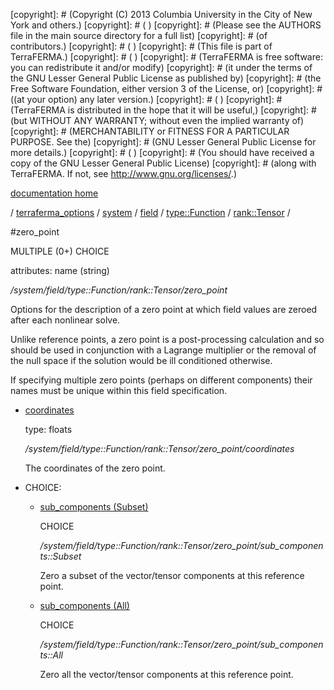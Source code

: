 [copyright]: # (Copyright (C) 2013 Columbia University in the City of New York and others.)
[copyright]: # ( )
[copyright]: # (Please see the AUTHORS file in the main source directory for a full list)
[copyright]: # (of contributors.)
[copyright]: # ( )
[copyright]: # (This file is part of TerraFERMA.)
[copyright]: # ( )
[copyright]: # (TerraFERMA is free software: you can redistribute it and/or modify)
[copyright]: # (it under the terms of the GNU Lesser General Public License as published by)
[copyright]: # (the Free Software Foundation, either version 3 of the License, or)
[copyright]: # ((at your option) any later version.)
[copyright]: # ( )
[copyright]: # (TerraFERMA is distributed in the hope that it will be useful,)
[copyright]: # (but WITHOUT ANY WARRANTY; without even the implied warranty of)
[copyright]: # (MERCHANTABILITY or FITNESS FOR A PARTICULAR PURPOSE. See the)
[copyright]: # (GNU Lesser General Public License for more details.)
[copyright]: # ( )
[copyright]: # (You should have received a copy of the GNU Lesser General Public License)
[copyright]: # (along with TerraFERMA. If not, see <http://www.gnu.org/licenses/>.)

[documentation home](https://github.com/terraferma/terraferma/wiki/Documentation)

/ [terraferma_options](../../../../../terraferma_options.md) / [system](../../../../system.md) / [field](../../../field.md) / [type::Function](../../type__Function.md) / [rank::Tensor](../rank__Tensor.md) /

#zero_point

MULTIPLE (0+) CHOICE 

attributes: name (string) 

*/system/field/type::Function/rank::Tensor/zero_point*

Options for the description of a zero point at which field values are zeroed after each nonlinear solve.

Unlike reference points, a zero point is a post-processing calculation and so should be used in conjunction 
with a Lagrange multiplier or the removal of the null space if the solution would be ill conditioned otherwise.

If specifying multiple zero points (perhaps on different components) their names must be unique within this field specification.

* [coordinates](zero_point/coordinates.md "child")

    type: floats

    */system/field/type::Function/rank::Tensor/zero_point/coordinates*

    The coordinates of the zero point.

* CHOICE:
    * [sub_components (Subset)](zero_point/sub_components__Subset.md "child")

        CHOICE 

        */system/field/type::Function/rank::Tensor/zero_point/sub_components::Subset*

        Zero a subset of the vector/tensor components at this reference point.

    * [sub_components (All)](zero_point/sub_components__All.md "child")

        CHOICE 

        */system/field/type::Function/rank::Tensor/zero_point/sub_components::All*

        Zero all the vector/tensor components at this reference point.

[autogenerated]: # (This file was automatically generated from the schema file:/home/cwilson/repos/github/TerraFERMA/TerraFERMA/buckettools/schemas/function.rng.)

